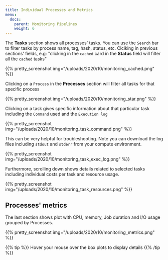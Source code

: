```yaml
---
title: Individual Processes and Metrics
menu:
  docs:
    parent: Monitoring Pipelines
    weight: 6
---
```



The **Tasks** section shows all processes' tasks. You can use the `Search` bar to filter tasks by process name, tag, hash, status, etc. Clciking in previous sections' fields, e.g: "clicking in the `cached` card in the **Status** field will filter all the `cached` tasks"

{{% pretty_screenshot img="/uploads/2020/10/monitoring_cached.png" %}}

Clicking on a `Process` in the **Precesses** section will filter all tasks for that specific process

{{% pretty_screenshot img="/uploads/2020/10/monitoring_star.png" %}}

Clicking on a task gives specific information about that particular task including the `Command` used and the `Execution log`

{{% pretty_screenshot img="/uploads/2020/10/monitoring_task_command.png" %}}

This can be very helpful for troubleshooting. Note you can download the log files including `stdout` and `stderr` from your compute environment.

{{% pretty_screenshot img="/uploads/2020/10/monitoring_task_exec_log.png" %}}

Furthermore, scrolling down shows details related to selected tasks including individual costs per task and resource usage.

{{% pretty_screenshot img="/uploads/2020/10/monitoring_task_resources.png" %}}

## Processes' metrics 

The last section shows plot with CPU, memory, Job duration and I/O usage grouped by Processes.  

{{% pretty_screenshot img="/uploads/2020/10/monitoring_metrics.png" %}}

{{% tip %}}
Hover your mouse over the box plots to display details
{{% /tip %}}
